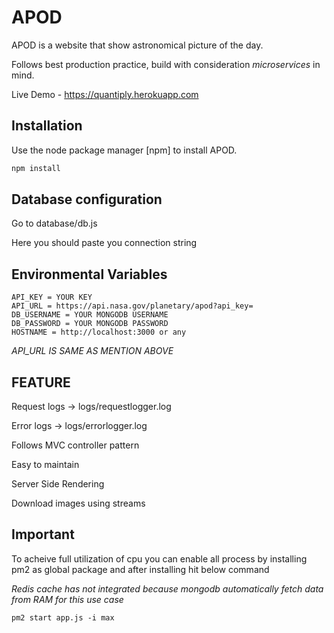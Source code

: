 # APOD

APOD is a website that show astronomical picture of the day.

Follows best production practice, build with consideration *microservices* in mind.

Live Demo - https://quantiply.herokuapp.com
## Installation

Use the node package manager [npm] to install APOD.

```bash
npm install
```

## Database configuration

Go to database/db.js

Here you should paste you connection string

## Environmental Variables

```
API_KEY = YOUR KEY
API_URL = https://api.nasa.gov/planetary/apod?api_key=
DB_USERNAME = YOUR MONGODB USERNAME
DB_PASSWORD = YOUR MONGODB PASSWORD
HOSTNAME = http://localhost:3000 or any
```
*API_URL IS SAME AS MENTION ABOVE*


## FEATURE
Request logs -> logs/requestlogger.log

Error logs   -> logs/errorlogger.log

Follows MVC controller pattern

Easy to maintain

Server Side Rendering

Download images using streams

## Important

To acheive full utilization of cpu you can enable all process by installing pm2 as  global package and after installing hit below command

*Redis cache has not integrated because mongodb automatically fetch data from RAM for this use case*
```
pm2 start app.js -i max
```
